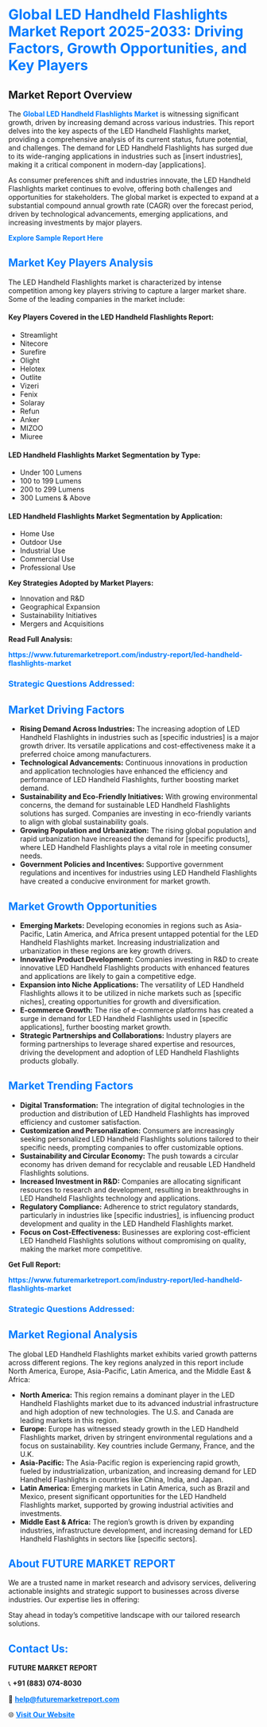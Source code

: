 <h1 style="color: #007BFF;">Global LED Handheld Flashlights Market Report 2025-2033: Driving Factors, Growth Opportunities, and Key Players</h1>

<section id="overview">
<h2>Market Report Overview</h2>
<p>The <a href="https://www.futuremarketreport.com/industry-report/led-handheld-flashlights-market" style="color: #007BFF; text-decoration: none;"><strong>Global LED Handheld Flashlights Market</strong></a> is witnessing significant growth, driven by increasing demand across various industries. This report delves into the key aspects of the LED Handheld Flashlights market, providing a comprehensive analysis of its current status, future potential, and challenges. The demand for LED Handheld Flashlights has surged due to its wide-ranging applications in industries such as [insert industries], making it a critical component in modern-day [applications].</p>
<p>As consumer preferences shift and industries innovate, the LED Handheld Flashlights market continues to evolve, offering both challenges and opportunities for stakeholders. The global market is expected to expand at a substantial compound annual growth rate (CAGR) over the forecast period, driven by technological advancements, emerging applications, and increasing investments by major players.</p>
</section>

<section id="overview">
<p><a href="https://www.futuremarketreport.com/request-sample/reportId=87006" style="color: #007BFF; text-decoration: none;"><strong>Explore Sample Report Here</strong></a></p>
</section>

<section id="key-players">
<h2 style="color: #007BFF;">Market Key Players Analysis</h2>
<p>The LED Handheld Flashlights market is characterized by intense competition among key players striving to capture a larger market share. Some of the leading companies in the market include:</p>
<h4>Key Players Covered in the LED Handheld Flashlights Report:</h4>
<ul><li>Streamlight</li><li>Nitecore</li><li>Surefire</li><li>Olight</li><li>Helotex</li><li>Outlite</li><li>Vizeri</li><li>Fenix</li><li>Solaray</li><li>Refun</li><li>Anker</li><li>MIZOO</li><li>Miuree</li></ul>
<h4>LED Handheld Flashlights Market Segmentation by Type:</h4>
<ul><li>Under 100 Lumens</li><li>100 to 199 Lumens</li><li>200 to 299 Lumens</li><li>300 Lumens &amp; Above</li></ul>

<h4>LED Handheld Flashlights Market Segmentation by Application:</h4>
<ul><li>Home Use</li><li>Outdoor Use</li><li>Industrial Use</li><li>Commercial Use</li><li>Professional Use</li></ul>
<p><strong>Key Strategies Adopted by Market Players:</strong></p>
<ul>
<li>Innovation and R&D</li>
<li>Geographical Expansion</li>
<li>Sustainability Initiatives</li>
<li>Mergers and Acquisitions</li>
</ul>
</section>

<section>
<p><strong>Read Full Analysis: </strong></p><a href="https://www.futuremarketreport.com/industry-report/led-handheld-flashlights-market" style="color: #007BFF; text-decoration: none;"><strong>https://www.futuremarketreport.com/industry-report/led-handheld-flashlights-market</strong></a>
<h3 style="color: #007BFF;">Strategic Questions Addressed:</h3>
</section>

<section id="driving-factors">
<h2 style="color: #007BFF;">Market Driving Factors</h2>
<ul>
<li><strong>Rising Demand Across Industries:</strong> The increasing adoption of LED Handheld Flashlights in industries such as [specific industries] is a major growth driver. Its versatile applications and cost-effectiveness make it a preferred choice among manufacturers.</li>
<li><strong>Technological Advancements:</strong> Continuous innovations in production and application technologies have enhanced the efficiency and performance of LED Handheld Flashlights, further boosting market demand.</li>
<li><strong>Sustainability and Eco-Friendly Initiatives:</strong> With growing environmental concerns, the demand for sustainable LED Handheld Flashlights solutions has surged. Companies are investing in eco-friendly variants to align with global sustainability goals.</li>
<li><strong>Growing Population and Urbanization:</strong> The rising global population and rapid urbanization have increased the demand for [specific products], where LED Handheld Flashlights plays a vital role in meeting consumer needs.</li>
<li><strong>Government Policies and Incentives:</strong> Supportive government regulations and incentives for industries using LED Handheld Flashlights have created a conducive environment for market growth.</li>
</ul>
</section>

<section id="growth-opportunities">
<h2 style="color: #007BFF;">Market Growth Opportunities</h2>
<ul>
<li><strong>Emerging Markets:</strong> Developing economies in regions such as Asia-Pacific, Latin America, and Africa present untapped potential for the LED Handheld Flashlights market. Increasing industrialization and urbanization in these regions are key growth drivers.</li>
<li><strong>Innovative Product Development:</strong> Companies investing in R&D to create innovative LED Handheld Flashlights products with enhanced features and applications are likely to gain a competitive edge.</li>
<li><strong>Expansion into Niche Applications:</strong> The versatility of LED Handheld Flashlights allows it to be utilized in niche markets such as [specific niches], creating opportunities for growth and diversification.</li>
<li><strong>E-commerce Growth:</strong> The rise of e-commerce platforms has created a surge in demand for LED Handheld Flashlights used in [specific applications], further boosting market growth.</li>
<li><strong>Strategic Partnerships and Collaborations:</strong> Industry players are forming partnerships to leverage shared expertise and resources, driving the development and adoption of LED Handheld Flashlights products globally.</li>
</ul>
</section>

<section id="trending-factors">
<h2 style="color: #007BFF;">Market Trending Factors</h2>
<ul>
<li><strong>Digital Transformation:</strong> The integration of digital technologies in the production and distribution of LED Handheld Flashlights has improved efficiency and customer satisfaction.</li>
<li><strong>Customization and Personalization:</strong> Consumers are increasingly seeking personalized LED Handheld Flashlights solutions tailored to their specific needs, prompting companies to offer customizable options.</li>
<li><strong>Sustainability and Circular Economy:</strong> The push towards a circular economy has driven demand for recyclable and reusable LED Handheld Flashlights solutions.</li>
<li><strong>Increased Investment in R&D:</strong> Companies are allocating significant resources to research and development, resulting in breakthroughs in LED Handheld Flashlights technology and applications.</li>
<li><strong>Regulatory Compliance:</strong> Adherence to strict regulatory standards, particularly in industries like [specific industries], is influencing product development and quality in the LED Handheld Flashlights market.</li>
<li><strong>Focus on Cost-Effectiveness:</strong> Businesses are exploring cost-efficient LED Handheld Flashlights solutions without compromising on quality, making the market more competitive.</li>
</ul>
</section>

<section>
<p><strong>Get Full Report: </strong></p><a href="https://www.futuremarketreport.com/industry-report/led-handheld-flashlights-market" style="color: #007BFF; text-decoration: none;"><strong>https://www.futuremarketreport.com/industry-report/led-handheld-flashlights-market</strong></a>
<h3 style="color: #007BFF;">Strategic Questions Addressed:</h3>
</section>


<section id="regional-analysis">
<h2 style="color: #007BFF;">Market Regional Analysis</h2>
<p>The global LED Handheld Flashlights market exhibits varied growth patterns across different regions. The key regions analyzed in this report include North America, Europe, Asia-Pacific, Latin America, and the Middle East & Africa:</p>
<ul>
<li><strong>North America:</strong> This region remains a dominant player in the LED Handheld Flashlights market due to its advanced industrial infrastructure and high adoption of new technologies. The U.S. and Canada are leading markets in this region.</li>
<li><strong>Europe:</strong> Europe has witnessed steady growth in the LED Handheld Flashlights market, driven by stringent environmental regulations and a focus on sustainability. Key countries include Germany, France, and the U.K.</li>
<li><strong>Asia-Pacific:</strong> The Asia-Pacific region is experiencing rapid growth, fueled by industrialization, urbanization, and increasing demand for LED Handheld Flashlights in countries like China, India, and Japan.</li>
<li><strong>Latin America:</strong> Emerging markets in Latin America, such as Brazil and Mexico, present significant opportunities for the LED Handheld Flashlights market, supported by growing industrial activities and investments.</li>
<li><strong>Middle East & Africa:</strong> The region’s growth is driven by expanding industries, infrastructure development, and increasing demand for LED Handheld Flashlights in sectors like [specific sectors].</li>
</ul>
</section>

<footer>
<h2 style="color: #007BFF;">About FUTURE MARKET REPORT</h2>
<p>We are a trusted name in market research and advisory services, delivering actionable insights and strategic support to businesses across diverse industries. Our expertise lies in offering:</p>

<p>Stay ahead in today’s competitive landscape with our tailored research solutions.</p>

<h2 style="color: #007BFF;">Contact Us:</h2>
<p><strong>FUTURE MARKET REPORT</strong></p>
<p>📞 <strong>+91 (883) 074-8030</strong></p>
<p>📧 <strong><a href="mailto:help@futuremarketreport.com" style="color: #007BFF;">help@futuremarketreport.com</a></strong></p>
<p>🌐 <strong><a href="https://www.futuremarketreport.com/" style="color: #007BFF;">Visit Our Website</a></strong></p>
</footer>